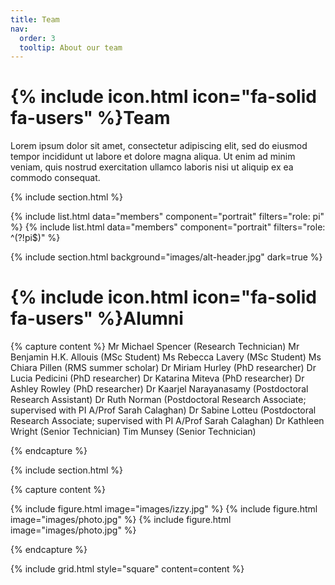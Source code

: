 ```yaml
---
title: Team
nav:
  order: 3
  tooltip: About our team
---
```


# {% include icon.html icon="fa-solid fa-users" %}Team

Lorem ipsum dolor sit amet, consectetur adipiscing elit, sed do eiusmod tempor
incididunt ut labore et dolore magna aliqua. Ut enim ad minim veniam, quis
nostrud exercitation ullamco laboris nisi ut aliquip ex ea commodo consequat.

{% include section.html %}

{% include list.html data="members" component="portrait" filters="role: pi" %}
{% include list.html data="members" component="portrait" filters="role: ^(?!pi$)" %}

{% include section.html background="images/alt-header.jpg" dark=true %}

# {% include icon.html icon="fa-solid fa-users" %}Alumni

{% capture content %}
Mr Michael Spencer (Research Technician)
Mr Benjamin H.K. Allouis (MSc Student)
Ms Rebecca Lavery (MSc Student)
Ms Chiara Pillen (RMS summer scholar)
Dr Miriam Hurley (PhD researcher)
Dr Lucia Pedicini (PhD researcher)
Dr Katarina Miteva (PhD researcher)
Dr Ashley Rowley (PhD researcher)
Dr Kaarjel Narayanasamy (Postdoctoral Research Assistant)
Dr Ruth Norman (Postdoctoral Research Associate; supervised with PI A/Prof Sarah Calaghan)
Dr Sabine Lotteu (Postdoctoral Research Associate; supervised with PI A/Prof Sarah Calaghan)
Dr Kathleen Wright (Senior Technician)
Tim Munsey (Senior Technician)

{% endcapture %}


{% include section.html %}

{% capture content %}

{% include figure.html image="images/izzy.jpg" %}
{% include figure.html image="images/photo.jpg" %}
{% include figure.html image="images/photo.jpg" %}

{% endcapture %}

{% include grid.html style="square" content=content %}
